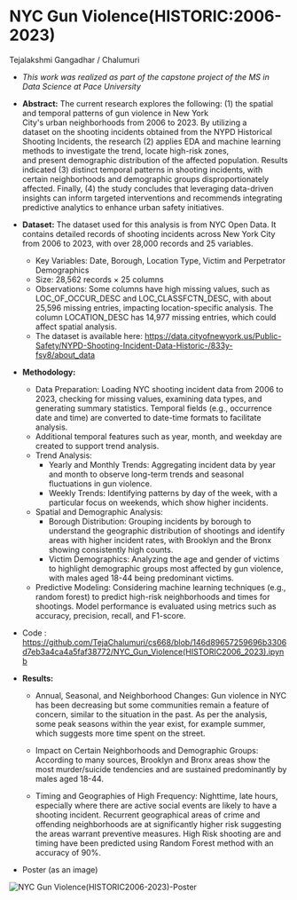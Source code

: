 # NYC Gun Violence(HISTORIC:2006-2023)

Tejalakshmi Gangadhar / Chalumuri


* *This work was realized as part of the capstone project of the MS in Data Science at Pace University*
 
* **Abstract:** The current research explores the following: (1) the spatial and temporal patterns of gun violence in New York City's urban neighborhoods from 2006 to 2023. By utilizing a dataset on the shooting incidents obtained from the NYPD Historical Shooting Incidents, the research (2) applies EDA and machine learning methods to investigate the trend, locate high-risk zones, and present demographic distribution of the affected population. Results indicated (3) distinct temporal patterns in shooting incidents, with certain neighborhoods and demographic groups disproportionately affected. Finally, (4) the study concludes that leveraging data-driven insights can inform targeted interventions and recommends integrating predictive analytics to enhance urban safety initiatives.
 
* **Dataset:** The dataset used for this analysis is  from NYC Open Data. It contains detailed records of shooting incidents across New York City from 2006 to 2023, with over 28,000 records and 25 variables.
  * Key Variables: Date, Borough, Location Type, Victim and Perpetrator Demographics
  * Size: 28,562 records × 25 columns
  * Observations: Some columns have high missing values, such as LOC_OF_OCCUR_DESC and LOC_CLASSFCTN_DESC, with about 25,596 missing entries, impacting location-specific analysis. The column LOCATION_DESC  has 14,977 missing entries, which could affect spatial analysis.
  * The dataset is available here: https://data.cityofnewyork.us/Public-Safety/NYPD-Shooting-Incident-Data-Historic-/833y-fsy8/about_data
   
* **Methodology:**
   * Data Preparation: Loading NYC shooting incident data from 2006 to 2023, checking for missing values, examining data types, and generating summary statistics. Temporal fields (e.g., occurrence date and time) are converted to date-time formats to facilitate analysis. 
   * Additional temporal features such as year, month, and weekday are created to support trend analysis.
   * Trend Analysis:
      * Yearly and Monthly Trends: Aggregating incident data by year and month to observe long-term trends and seasonal fluctuations in gun violence.
      * Weekly Trends: Identifying patterns by day of the week, with a particular focus on weekends, which show higher incidents.
  * Spatial and Demographic Analysis:
      * Borough Distribution: Grouping incidents by borough to understand the geographic distribution of shootings and identify areas with higher incident rates, with Brooklyn and the Bronx showing consistently high counts.
      * Victim Demographics: Analyzing the age and gender of victims to highlight demographic groups most affected by gun violence, with males aged 18-44 being predominant victims.
  * Predictive Modeling: Considering machine learning techniques (e.g., random forest) to predict high-risk neighborhoods and times for shootings. Model performance is evaluated using metrics such as accuracy, precision, recall, and F1-score.
* Code : https://github.com/TejaChalumuri/cs668/blob/146d89657259696b3306d7eb3a4ca4a5faf38772/NYC_Gun_Violence(HISTORIC2006_2023).ipynb
 
* **Results:**
  * Annual, Seasonal, and Neighborhood Changes: Gun violence in NYC has been decreasing but some communities remain a feature of concern, similar to the situation in the past. As per the analysis, some peak seasons within the year exist, for example summer, which suggests more time spent on the street.

  * Impact on Certain Neighborhoods and Demographic Groups: According to many sources, Brooklyn and Bronx areas show the most murder/suicide tendencies and are sustained predominantly by males aged 18-44.

  * Timing and Geographies of High Frequency: Nighttime, late hours, especially where there are active social events are likely to have a shooting incident. Recurrent geographical areas of crime and offending neighborhoods are at significantly higher risk suggesting the areas warrant preventive measures. High Risk shooting are and timing have been predicted using Random Forest method with an accuracy of 90%.

 
* Poster (as an image)
  
![NYC Gun Violence(HISTORIC2006-2023)-Poster](https://github.com/user-attachments/assets/44916bf0-94e3-410a-bfcc-c0166ed793da)

 
 
